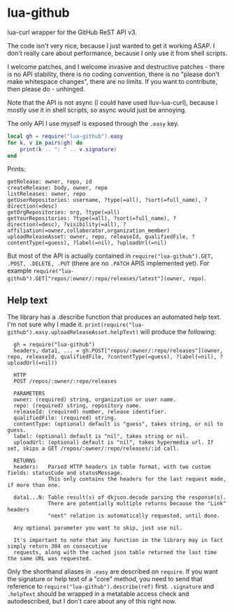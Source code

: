 # lua-github
lua-curl wrapper for the GitHub ReST API v3.

The code isn't very nice, because I just wanted to get it working ASAP. I don't really care about performance, because I only use it from shell scripts.

I welcome patches, and I welcome invasive and destructive patches - there is no API stability, there is no coding convention, there is no "please don't make whitespace changes", there are no limits. If you want to contribute, then please do - unhinged.

Note that the API is not async (I could have used lluv-lua-curl), because I mostly use it in shell scripts, so async would just be annoying.

The only API I use myself is exposed through the `.easy` key.

```lua
local gh = require("lua-github").easy
for k, v in pairs(gh) do
	print(k .. ": " .. v.signature)
end
```

Prints:
```
getRelease: owner, repo, id
createRelease: body, owner, repo
listReleases: owner, repo
getUserRepositories: username, ?type(=all), ?sort(=full_name), ?direction(=desc)
getOrgRepositories: org, ?type(=all)
getYourRepositories: ?type(=all), ?sort(=full_name), ?direction(=desc), ?visibility(=all), ?affiliation(=owner,collaborator,organization_member)
uploadReleaseAsset: owner, repo, releaseId, qualifiedFile, ?contentType(=guess), ?label(=nil), ?uploadUrl(=nil)
```

But most of the API is actually contained in `require("lua-github").GET, .POST, .DELETE, .PUT` (there are no `.PATCH` APIS implemented yet). For example `require("lua-github").GET["repos/:owner/:repo/releases/latest"](owner, repo)`.

## Help text

The library has a .describe function that produces an automated help text. I'm not sure why I made it. `print(require("lua-github").easy.uploadReleaseAsset.helpText)` will produce the following:

```
  gh = require("lua-github")
  headers, data1, ... = gh.POST["repos/:owner/:repo/releases"](owner, repo, releaseId, qualifiedFile, ?contentType(=guess), ?label(=nil), ?uploadUrl(=nil))

  HTTP
  POST /repos/:owner/:repo/releases

  PARAMETERS
  owner: (required) string, organization or user name.
  repo: (required) string, repository name.
  releaseId: (required) number, release identifier.
  qualifiedFile: (required) string.
  contentType: (optional) default is "guess", takes string, or nil to guess.
  label: (optional) default is "nil", takes string or nil.
  uploadUrl: (optional) default is "nil", takes hypermedia url. If set, skips a GET /repos/:owner/:repo/releases/:id call.

  RETURNS
  headers:   Parsed HTTP headers in table format, with two custom fields: statusCode and statusMessage.
             This only contains the headers for the last request made, if more than one.

  data1...N: Table result(s) of dkjson.decode parsing the response(s).
             There are potentially multiple returns because the "Link" headers
             "next" relation is automatically requested, until done.

  Any optional parameter you want to skip, just use nil.

  It's important to note that any function in the library may in fact simply return 304 on consecutive
  requests, along with the cached json table returned the last time the same URL was requested.
```

Only the shorthand aliases in `.easy` are described on `require`. If you want the signature or help text of a "core" method, you need to send that reference to `require("lua-github").describe(ref)` first. `.signature` and `.helpText` should be wrapped in a metatable access check and autodescribed, but I don't care about any of this right now.
